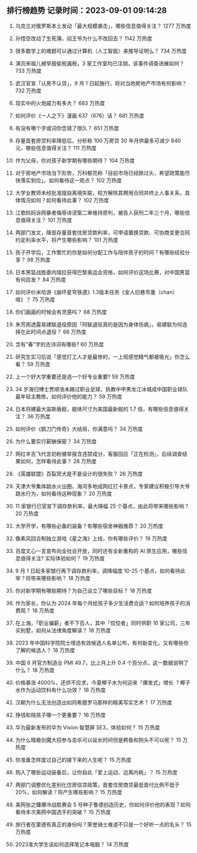 
## 排行榜趋势 记录时间：2023-09-01 09:14:28
  
  1. 乌克兰对俄罗斯本土发动「最大规模袭击」，哪些信息值得关注？ 1277 万热度
    
  2. 孙悟空改动了生死簿，阎王爷为什么不改回去？ 1142 万热度
    
  3. 很多数学上的难题可以通过计算机（人工智能）来推导证明么？ 734 万热度
    
  4. 演员宋祖儿被举报偷税漏税，3 家工作室均已注销，该事件调查进展如何？ 733 万热度
    
  5. 武汉官宣「认房不认贷」，9 月 1 日起施行，将对当地房地产市场有何影响？ 732 万热度
    
  6. 现实中的火炮威力有多大？ 683 万热度
    
  7. 如何评价《一人之下》漫画 637（676）话？ 681 万热度
    
  8. 有没有哪个字或词你念错了很久？ 651 万热度
    
  9. 存量首套房贷利率降低后，分析称 100 万房贷 30 年月供最多可减少 840 元，哪些信息值得关注？ 111 万热度
    
  10. 作为父母，你对孩子新学期有哪些期待？ 104 万热度
    
  11. 对于房地产市场当下形势，万科郁亮称「目前市场已经跌过头，希望政策能尽快落实到位」，如何看待这一观点？ 102 万热度
    
  12. 大学女教师未经批准擅自离境失联，校方解除其聘用合同并终止人事关系，具体情况如何？如何看待此事？ 102 万热度
    
  13. 江歌妈妈诉网暴者侮辱诽谤案二审维持原判，被告人获刑二年三个月，哪些信息值得关注？ 101 万热度
    
  14. 两部门发文，降低存量首套住房贷款利率，可申请置换贷款、可协商变更合同约定利率水平，将产生哪些影响？ 101 万热度
    
  15. 孩子开学后，工作繁忙的你是如何分配工作与陪伴孩子的时间？有哪些经验分享？ 98 万热度
    
  16. 日本男篮战胜委内瑞拉获得巴黎奥运会资格，如何评价这场比赛，对中国男篮有何启发？ 84 万热度
    
  17. 如何评价米哈游《崩坏星穹铁道》1.3版本任务《金人旧巷市廛（chan）喧》？ 75 万热度
    
  18. 你们画画的时候会有灵感吗？ 68 万热度
    
  19. 朱芳雨透露易建联退役原因「阿联退役真的是因为身体伤病」，易建联为何选择在此时间点退役？ 66 万热度
    
  20. 含有“春”字的古诗词有哪些? 60 万热度
    
  21. 研究生实习后说「感觉打工人才是最惨的，一上班感觉精气都被吸光」你怎么看？ 59 万热度
    
  22. 上一个好大学重要还是选一个好专业重要? 59 万热度
    
  23. 34 岁海归博士贾顺浩未踢过职业足球，执教中甲黑龙江冰城成中国职业球队最年轻主教练，如何评价他的能力？ 59 万热度
    
  24. 日本将建最大宙斯盾舰，舰体尺寸为美国最新舰的 1.7 倍，有哪些信息值得关注？ 36 万热度
    
  25. 如何评价《鹊刀门传奇》大结局，你满意吗？ 34 万热度
    
  26. 为什么要实行薪酬保密？ 34 万热度
    
  27. 网红辛吉飞代言奶粉被举报含违禁成分，客服回应「正在检测」，后续调查结果如何，怎样看待此事？ 28 万热度
    
  28. 《英雄联盟》百裂冥犬是不是设计的很失败？ 26 万热度
    
  29. 天津大爷集体跳水火出圈，海河多地成网红打卡景点，专家建议积极引导大爷跳水行为，如何看待这种现象？ 20 万热度
    
  30. 11 家银行已官宣下调存款利率，最大降幅 25 个基点，由此将带来哪些影响？ 20 万热度
    
  31. 大学开学，有哪些必备的装备？有哪些宿舍神器推荐？ 20 万热度
    
  32. 像素风回合制独立游戏《星之海》上线，你有哪些评价？ 19 万热度
    
  33. 百度文心一言宣布向全社会开放，同时还有全新重构的 AI 原生应用，哪些信息值得关注? 实际体验如何？ 19 万热度
    
  34. 9 月 1 日起多家银行再下调存款利率，调降幅度 10-25 个基点，如何看待此举？将带来哪些影响？ 18 万热度
    
  35. 你对新学期有哪些期待？为自己设立了哪些目标？ 18 万热度
    
  36. 作为家长，你认为 2024 年每个月给孩子多少生活费合适？如何培养孩子的消费观？ 18 万热度
    
  37. 在上海，「职业骗薪」者不下百人，其中「佼佼者」同时供职 16 家公司，三年买别墅，如何从法律角度解读？ 18 万热度
    
  38. 2023 年中国科学院院士增选有效候选人名单公布，有何新变化，又有哪些你了解的候选人？ 18 万热度
    
  39. 中国 8 月官方制造业 PMI 49.7，比上月上升 0.4 个百分点，这一数据说明了什么？ 18 万热度
    
  40. 价格暴涨 4000%，还供不应求，今夏椰子水为何迎来「爆发式」增长 ？椰子水作为运动饮料有什么功效？ 18 万热度
    
  41. 汉朝为什么无法创造出如同希腊罗马那样的精美写实艺术？ 17 万热度
    
  42. 挣钱和陪孩子哪一个更重要？ 16 万热度
    
  43. 华为最新发布的华为 Vision 智慧屏 SE3，体验如何？ 15 万热度
    
  44. 为什么暗裔剑魔大招参与击杀可以延长时间但是鳄鱼和狗头不可以呢？ 15 万热度
    
  45. ​你准备怎样度过自己的接下来的人生呢？ 15 万热度
    
  46. 购入了哪些运动装备后，让你自此「爱上运动、远离内耗」？ 15 万热度
    
  47. 两部门调整优化差别化住房信贷政策，首套住房商贷最低首付比例不低于 20%，如何解读？将产生哪些影响？ 15 万热度
    
  48. 美网张之臻爆冷战胜赛会 5 号种子鲁德创造历史，你如何评价他的表现？如何看待本次美网中国选手的突破？ 15 万热度
    
  49. 旅行者在蒙德有真正的身份吗？荣誉骑士难道不只是一个好听一点的名头？ 15 万热度
    
  50. 2023准大学生该如何选择笔记本电脑？ 14 万热度
    